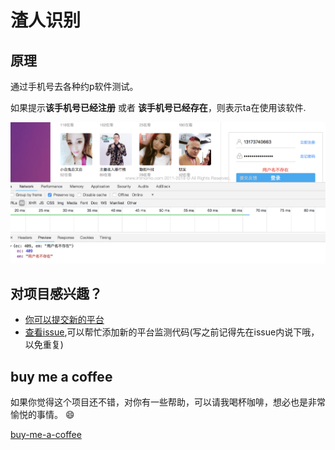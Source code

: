 # 渣人识别

## 原理

通过手机号去各种约p软件测试。

如果提示**该手机号已经注册** 或者 **该手机号已经存在**，则表示ta在使用该软件.

![](media/momo.png)

## 对项目感兴趣？

- [你可以提交新的平台](https://github.com/jin10086/slagManMonitor/issues/new)
- [查看issue](https://github.com/jin10086/slagManMonitor/issues),可以帮忙添加新的平台监测代码(写之前记得先在issue内说下哦，以免重复)

## buy me a coffee

如果你觉得这个项目还不错，对你有一些帮助，可以请我喝杯咖啡，想必也是非常愉悦的事情。 😄

[buy-me-a-coffee](https://jin10086.github.io/buy-me-a-coffee/)



